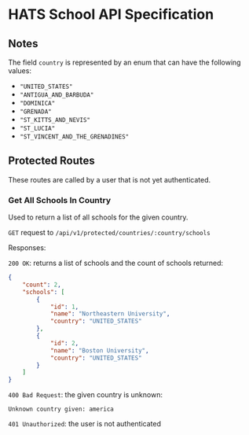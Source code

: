 # HATS School API Specification

## Notes

The field `country` is represented by an enum that can have the following values:
 - `"UNITED_STATES"`
 - `"ANTIGUA_AND_BARBUDA"`
 - `"DOMINICA"`
 - `"GRENADA"`
 - `"ST_KITTS_AND_NEVIS"`
 - `"ST_LUCIA"`
 - `"ST_VINCENT_AND_THE_GRENADINES"`

## Protected Routes
These routes are called by a user that is not yet authenticated.


### Get All Schools In Country
Used to return a list of all schools for the given country.

`GET` request to `/api/v1/protected/countries/:country/schools`

Responses:

`200 OK`: returns a list of schools and the count of schools returned: 
```json
{
    "count": 2,
    "schools": [
        {
            "id": 1,
            "name": "Northeastern University",
            "country": "UNITED_STATES"
        },
        {
            "id": 2,
            "name": "Boston University",
            "country": "UNITED_STATES"
        }
    ]
}
```

`400 Bad Request`: the given country is unknown:
```
Unknown country given: america
```


`401 Unauthorized`: the user is not authenticated

